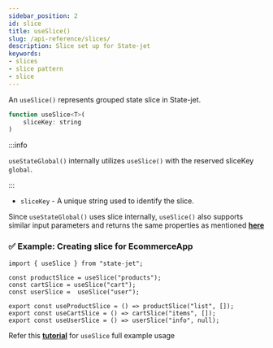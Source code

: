 ```yaml
---
sidebar_position: 2
id: slice
title: useSlice()
slug: /api-reference/slices/
description: Slice set up for State-jet
keywords:
- slices
- slice pattern
- slice
---
```


An `useSlice()` represents grouped state slice in State-jet.
```jsx
function useSlice<T>(
    sliceKey: string
) 
```

:::info

`useStateGlobal()` internally utilizes `useSlice()` with the reserved sliceKey `global`.

:::

- `sliceKey` - A unique string used to identify the slice.

Since `useStateGlobal()` uses slice internally, `useSlice()` also supports similar input parameters and returns the same properties as mentioned **[here](/docs/api-reference/global-state/)**

### ✅ Example: Creating slice for EcommerceApp

```tsx 
import { useSlice } from "state-jet";

const productSlice = useSlice("products");
const cartSlice = useSlice("cart");
const userSlice =  useSlice("user");

export const useProductSlice = () => productSlice("list", []);
export const useCartSlice = () => cartSlice("items", []);
export const useUserSlice = () => userSlice("info", null);
```

Refer this **[tutorial](/docs/tutorial/ecommerce-app#create-slices)** for `useSlice` full example usage